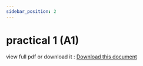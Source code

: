 ```yaml
---
sidebar_position: 2
---
```


# practical 1 (A1)

view full pdf or download it : [Download this document](static/A1.pdf)